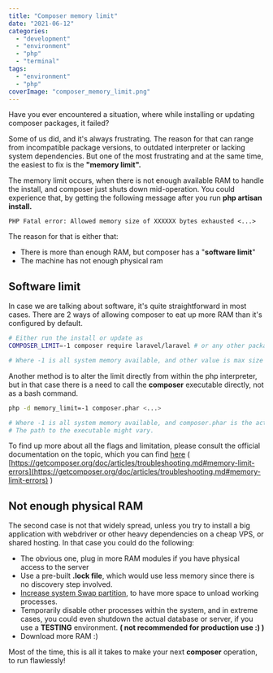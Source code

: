 ```yaml
---
title: "Composer memory limit"
date: "2021-06-12"
categories: 
  - "development"
  - "environment"
  - "php"
  - "terminal"
tags: 
  - "environment"
  - "php"
coverImage: "composer_memory_limit.png"
---
```


Have you ever encountered a situation, where while installing or updating composer packages, it failed?  
  
Some of us did, and it's always frustrating. The reason for that can range from incompatible package versions, to outdated interpreter or lacking system dependencies. But one of the most frustrating and at the same time, the easiest to fix is the **"memory limit".**

The memory limit occurs, when there is not enough available RAM to handle the install, and composer just shuts down mid-operation. You could experience that, by getting the following message after you run **php artisan install.**

```
PHP Fatal error: Allowed memory size of XXXXXX bytes exhausted <...>
```

The reason for that is either that:

- There is more than enough RAM, but composer has a "**software limit**"
- The machine has not enough physical ram

## Software limit

In case we are talking about software, it's quite straightforward in most cases. There are 2 ways of allowing composer to eat up more RAM than it's configured by default.

```bash
# Either run the install or update as
COMPOSER_LIMIT=-1 composer require laravel/laravel # or any other package or operation, like update

# Where -1 is all system memory available, and other value is max size in bytes
```

Another method is to alter the limit directly from within the php interpreter, but in that case there is a need to call the **composer** executable directly, not as a bash command.

```bash
php -d memory_limit=-1 composer.phar <...>

# Where -1 is all system memory available, and composer.phar is the actual composer exceutable.
# The path to the executable might vary.
```

To find up more about all the flags and limitation, please consult the official documentation on the topic, which you can find [here](https://getcomposer.org/doc/articles/troubleshooting.md#memory-limit-errors) ( [https://getcomposer.org/doc/articles/troubleshooting.md#memory-limit-errors](https://getcomposer.org/doc/articles/troubleshooting.md#memory-limit-errors) )

## Not enough physical RAM

The second case is not that widely spread, unless you try to install a big application with webdriver or other heavy dependencies on a cheap VPS, or shared hosting. In that case you could do the following:

- The obvious one, plug in more RAM modules if you have physical access to the server
- Use a pre-built **.lock file**, which would use less memory since there is no discovery step involved.
- [Increase system Swap partition](https://askubuntu.com/questions/178712/how-to-increase-swap-space), to have more space to unload working processes.
- Temporarily disable other processes within the system, and in extreme cases, you could even shutdown the actual database or server, if you use a **TESTING** environment. **( not recommended for production use :) )**
- Download more RAM :)

Most of the time, this is all it takes to make your next **composer** operation, to run flawlessly!
